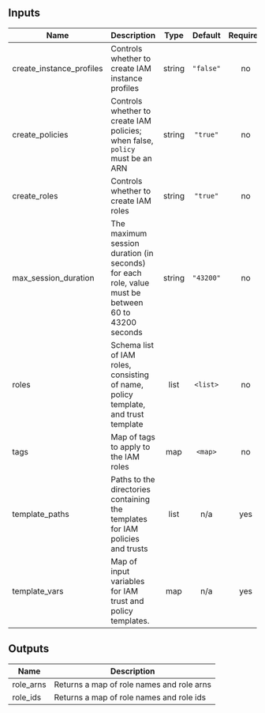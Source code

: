 ## Inputs

| Name | Description | Type | Default | Required |
|------|-------------|:----:|:-----:|:-----:|
| create\_instance\_profiles | Controls whether to create IAM instance profiles | string | `"false"` | no |
| create\_policies | Controls whether to create IAM policies; when false, `policy` must be an ARN | string | `"true"` | no |
| create\_roles | Controls whether to create IAM roles | string | `"true"` | no |
| max\_session\_duration | The maximum session duration (in seconds) for each role, value must be between 60 to 43200 seconds | string | `"43200"` | no |
| roles | Schema list of IAM roles, consisting of name, policy template, and trust template | list | `<list>` | no |
| tags | Map of tags to apply to the IAM roles | map | `<map>` | no |
| template\_paths | Paths to the directories containing the templates for IAM policies and trusts | list | n/a | yes |
| template\_vars | Map of input variables for IAM trust and policy templates. | map | n/a | yes |

## Outputs

| Name | Description |
|------|-------------|
| role\_arns | Returns a map of role names and role arns |
| role\_ids | Returns a map of role names and role ids |
